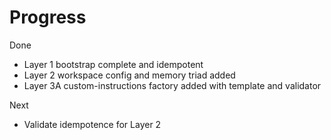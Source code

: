 # Progress

Done
- Layer 1 bootstrap complete and idempotent
- Layer 2 workspace config and memory triad added
- Layer 3A custom-instructions factory added with template and validator

Next
- Validate idempotence for Layer 2

